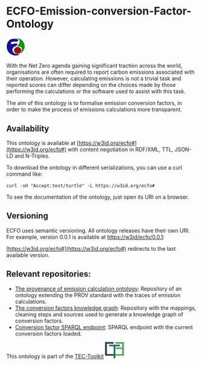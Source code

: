 # ECFO-Emission-conversion-Factor-Ontology

<img src="development/logo/ecfo_logo.png" alt="logo" width="50"/>

With the Net Zero agenda gaining significant traction across the world, organisations are often required to report carbon emissions associated with their operation. However, calculating emissions is not a trivial task and reported scores can differ depending on the choices made by those performing the calculations or the software used to assist with this task.

The aim of this ontology is to formalise emission conversion factors, in order to make the process of emissions calculations more transparent.

## Availability
This ontology is available at [https://w3id.org/ecfo#](https://w3id.org/ecfo#) with content negotiation in RDF/XML, TTL, JSON-LD and N-Triples.

To download the ontology in different serializations, you can use a curl command like:
```
curl -sH "Accept:text/turtle" -L https://w3id.org/ecfo#
```

To see the documentation of the ontology, just open its URI on a browser.


## Versioning
ECFO uses semantic versioning. All ontology releases have their own URI. For example, version 0.0.1 is available at [https://w3id/ecfo/0.0.1](https://w3id.org/ecfo/0.0.1):

[https://w3id.org/ecfo#](https://w3id.org/ecfo#) redirects to the last available version.

## Relevant repositories:
- [The provenance of emission calculation ontology](https://github.com/EATS-UoA/peco): Repository of an ontology extending the PROV standard with the traces of emission calculations.
- [The conversion factors knowledge graph](https://github.com/EATS-UoA/cfkg): Repository with the mappings, cleaning steps and sources used to generate a knowledge graph of conversion factors.
- [Conversion factor SPARQL endpoint](https://sparql.cf.linkeddata.es/): SPARQL endpoint with the current conversion factors loaded.

This ontology is part of the [TEC-Toolkit](https://github.com/TEC-Toolkit) <img src="development/logo/tec_toolkit_logo.png" alt="logo" width="50"/>